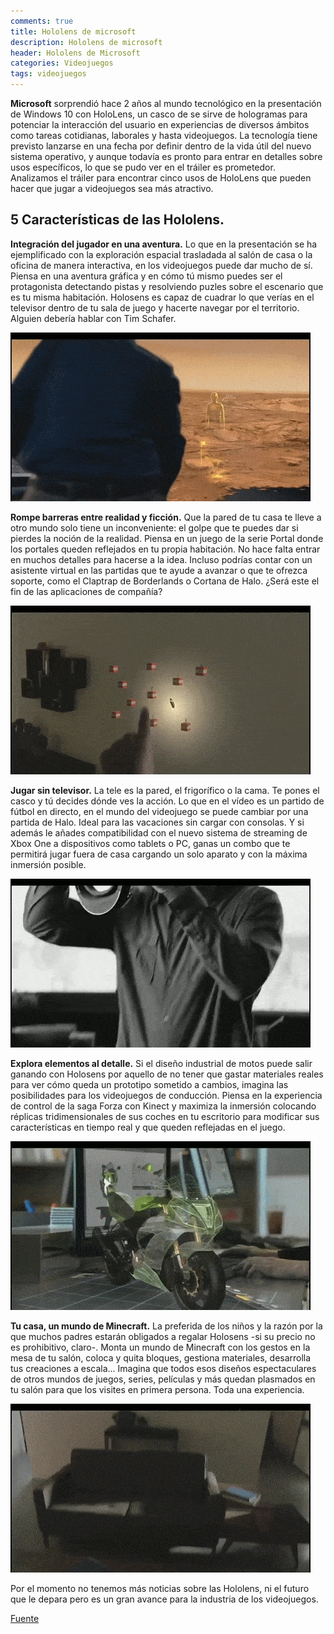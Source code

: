 ```yaml
---
comments: true
title: Hololens de microsoft
description: Hololens de microsoft
header: Hololens de Microsoft
categories: Videojuegos
tags: videojuegos
---
```


**Microsoft** sorprendió hace 2 años al mundo tecnológico en la presentación de 
Windows 10 con HoloLens, un casco de se sirve de hologramas para potenciar 
la interacción del usuario en experiencias de diversos ámbitos como tareas 
cotidianas, laborales y hasta videojuegos. La tecnología tiene previsto 
lanzarse en una fecha por definir dentro de la vida útil del nuevo sistema operativo, 
y aunque todavía es pronto para entrar en detalles sobre usos específicos, 
lo que se pudo ver en el tráiler es prometedor. Analizamos el tráiler para 
encontrar cinco usos de HoloLens que pueden hacer que jugar a videojuegos sea más atractivo.

## 5 Características de las Hololens.

**Integración del jugador en una aventura.** Lo que en la presentación se ha 
ejemplificado con la exploración espacial trasladada al salón de casa o 
la oficina de manera interactiva, en los videojuegos puede dar mucho de sí. 
Piensa en una aventura gráfica y en cómo tú mismo puedes ser el protagonista 
detectando pistas y resolviendo puzles sobre el escenario que es tu misma habitación. 
Holosens es capaz de cuadrar lo que verías en el televisor dentro de tu sala de juego 
y hacerte navegar por el territorio. Alguien debería hablar con Tim Schafer.

![Hololens](../img/hologif1.gif "Hololens1")

**Rompe barreras entre realidad y ficción.** Que la pared de tu casa te lleve 
a otro mundo solo tiene un inconveniente: el golpe que te puedes dar si pierdes 
la noción de la realidad. Piensa en un juego de la serie Portal donde los portales 
queden reflejados en tu propia habitación. No hace falta entrar en muchos detalles 
para hacerse a la idea. Incluso podrías contar con un asistente virtual en las partidas 
que te ayude a avanzar o que te ofrezca soporte, como el Claptrap de Borderlands o Cortana de Halo.
¿Será este el fin de las aplicaciones de compañía?

![Hololens](../img/hologif2.gif "Hololens2")

**Jugar sin televisor.** La tele es la pared, el frigorífico o la cama. 
Te pones el casco y tú decides dónde ves la acción. Lo que en el vídeo 
es un partido de fútbol en directo, en el mundo del videojuego se puede 
cambiar por una partida de Halo. Ideal para las vacaciones sin cargar con consolas. 
Y si además le añades compatibilidad con el nuevo sistema de streaming de 
Xbox One a dispositivos como tablets o PC, ganas un combo que te permitirá 
jugar fuera de casa cargando un solo aparato y con la máxima inmersión posible. 

![Hololens](../img/hologif3.gif "Hololens3")

**Explora elementos al detalle.** Si el diseño industrial de motos puede 
salir ganando con Holosens por aquello de no tener que gastar materiales 
reales para ver cómo queda un prototipo sometido a cambios, imagina las 
posibilidades para los videojuegos de conducción. Piensa en la experiencia 
de control de la saga Forza con Kinect y maximiza la inmersión colocando 
réplicas tridimensionales de sus coches en tu escritorio para modificar 
sus características en tiempo real y que queden reflejadas en el juego.

![Hololens](../img/hologif4.gif "Hololens4")

**Tu casa, un mundo de Minecraft.** La preferida de los niños y la razón por 
la que muchos padres estarán obligados a regalar Holosens 
-si su precio no es prohibitivo, claro-. Monta un mundo de Minecraft 
con los gestos en la mesa de tu salón, coloca y quita bloques, 
gestiona materiales, desarrolla tus creaciones a escala... Imagina 
que todos esos diseños espectaculares de otros mundos de juegos, series, 
películas y más quedan plasmados en tu salón para que los visites en primera persona. 
Toda una experiencia.

![Hololens](../img/hologif5.gif "Hololens5")

Por el momento no tenemos más noticias sobre las Hololens, ni el futuro que le depara
pero es un gran avance para la industria de los videojuegos.

[Fuente](http://www.meristation.com/noticias/hololens-cinco-usos-de-hologramas-en-videojuegos/2036261 "Fuente")
